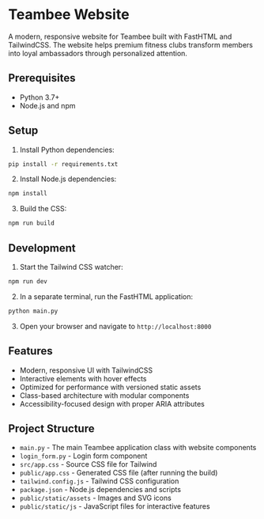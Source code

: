 # Teambee Website

A modern, responsive website for Teambee built with FastHTML and TailwindCSS. The website helps premium fitness clubs transform members into loyal ambassadors through personalized attention.

## Prerequisites

- Python 3.7+
- Node.js and npm

## Setup

1. Install Python dependencies:

```bash
pip install -r requirements.txt
```

2. Install Node.js dependencies:

```bash
npm install
```

3. Build the CSS:

```bash
npm run build
```

## Development

1. Start the Tailwind CSS watcher:

```bash
npm run dev
```

2. In a separate terminal, run the FastHTML application:

```bash
python main.py
```

3. Open your browser and navigate to `http://localhost:8000`

## Features

- Modern, responsive UI with TailwindCSS
- Interactive elements with hover effects
- Optimized for performance with versioned static assets
- Class-based architecture with modular components
- Accessibility-focused design with proper ARIA attributes

## Project Structure

- `main.py` - The main Teambee application class with website components
- `login_form.py` - Login form component
- `src/app.css` - Source CSS file for Tailwind
- `public/app.css` - Generated CSS file (after running the build)
- `tailwind.config.js` - Tailwind CSS configuration
- `package.json` - Node.js dependencies and scripts
- `public/static/assets` - Images and SVG icons
- `public/static/js` - JavaScript files for interactive features 